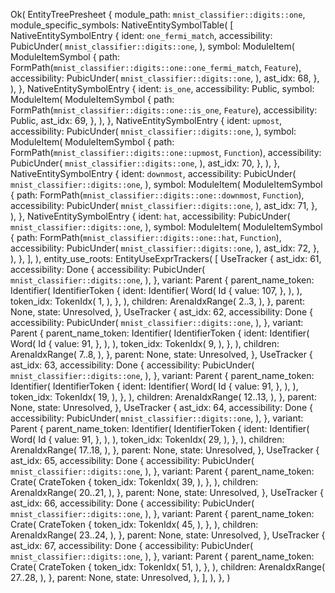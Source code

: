 Ok(
    EntityTreePresheet {
        module_path: `mnist_classifier::digits::one`,
        module_specific_symbols: NativeEntitySymbolTable(
            [
                NativeEntitySymbolEntry {
                    ident: `one_fermi_match`,
                    accessibility: PubicUnder(
                        `mnist_classifier::digits::one`,
                    ),
                    symbol: ModuleItem(
                        ModuleItemSymbol {
                            path: FormPath(`mnist_classifier::digits::one::one_fermi_match`, `Feature`),
                            accessibility: PubicUnder(
                                `mnist_classifier::digits::one`,
                            ),
                            ast_idx: 68,
                        },
                    ),
                },
                NativeEntitySymbolEntry {
                    ident: `is_one`,
                    accessibility: Public,
                    symbol: ModuleItem(
                        ModuleItemSymbol {
                            path: FormPath(`mnist_classifier::digits::one::is_one`, `Feature`),
                            accessibility: Public,
                            ast_idx: 69,
                        },
                    ),
                },
                NativeEntitySymbolEntry {
                    ident: `upmost`,
                    accessibility: PubicUnder(
                        `mnist_classifier::digits::one`,
                    ),
                    symbol: ModuleItem(
                        ModuleItemSymbol {
                            path: FormPath(`mnist_classifier::digits::one::upmost`, `Function`),
                            accessibility: PubicUnder(
                                `mnist_classifier::digits::one`,
                            ),
                            ast_idx: 70,
                        },
                    ),
                },
                NativeEntitySymbolEntry {
                    ident: `downmost`,
                    accessibility: PubicUnder(
                        `mnist_classifier::digits::one`,
                    ),
                    symbol: ModuleItem(
                        ModuleItemSymbol {
                            path: FormPath(`mnist_classifier::digits::one::downmost`, `Function`),
                            accessibility: PubicUnder(
                                `mnist_classifier::digits::one`,
                            ),
                            ast_idx: 71,
                        },
                    ),
                },
                NativeEntitySymbolEntry {
                    ident: `hat`,
                    accessibility: PubicUnder(
                        `mnist_classifier::digits::one`,
                    ),
                    symbol: ModuleItem(
                        ModuleItemSymbol {
                            path: FormPath(`mnist_classifier::digits::one::hat`, `Function`),
                            accessibility: PubicUnder(
                                `mnist_classifier::digits::one`,
                            ),
                            ast_idx: 72,
                        },
                    ),
                },
            ],
        ),
        entity_use_roots: EntityUseExprTrackers(
            [
                UseTracker {
                    ast_idx: 61,
                    accessibility: Done {
                        accessibility: PubicUnder(
                            `mnist_classifier::digits::one`,
                        ),
                    },
                    variant: Parent {
                        parent_name_token: Identifier(
                            IdentifierToken {
                                ident: Identifier(
                                    Word(
                                        Id {
                                            value: 107,
                                        },
                                    ),
                                ),
                                token_idx: TokenIdx(
                                    1,
                                ),
                            },
                        ),
                        children: ArenaIdxRange(
                            2..3,
                        ),
                    },
                    parent: None,
                    state: Unresolved,
                },
                UseTracker {
                    ast_idx: 62,
                    accessibility: Done {
                        accessibility: PubicUnder(
                            `mnist_classifier::digits::one`,
                        ),
                    },
                    variant: Parent {
                        parent_name_token: Identifier(
                            IdentifierToken {
                                ident: Identifier(
                                    Word(
                                        Id {
                                            value: 91,
                                        },
                                    ),
                                ),
                                token_idx: TokenIdx(
                                    9,
                                ),
                            },
                        ),
                        children: ArenaIdxRange(
                            7..8,
                        ),
                    },
                    parent: None,
                    state: Unresolved,
                },
                UseTracker {
                    ast_idx: 63,
                    accessibility: Done {
                        accessibility: PubicUnder(
                            `mnist_classifier::digits::one`,
                        ),
                    },
                    variant: Parent {
                        parent_name_token: Identifier(
                            IdentifierToken {
                                ident: Identifier(
                                    Word(
                                        Id {
                                            value: 91,
                                        },
                                    ),
                                ),
                                token_idx: TokenIdx(
                                    19,
                                ),
                            },
                        ),
                        children: ArenaIdxRange(
                            12..13,
                        ),
                    },
                    parent: None,
                    state: Unresolved,
                },
                UseTracker {
                    ast_idx: 64,
                    accessibility: Done {
                        accessibility: PubicUnder(
                            `mnist_classifier::digits::one`,
                        ),
                    },
                    variant: Parent {
                        parent_name_token: Identifier(
                            IdentifierToken {
                                ident: Identifier(
                                    Word(
                                        Id {
                                            value: 91,
                                        },
                                    ),
                                ),
                                token_idx: TokenIdx(
                                    29,
                                ),
                            },
                        ),
                        children: ArenaIdxRange(
                            17..18,
                        ),
                    },
                    parent: None,
                    state: Unresolved,
                },
                UseTracker {
                    ast_idx: 65,
                    accessibility: Done {
                        accessibility: PubicUnder(
                            `mnist_classifier::digits::one`,
                        ),
                    },
                    variant: Parent {
                        parent_name_token: Crate(
                            CrateToken {
                                token_idx: TokenIdx(
                                    39,
                                ),
                            },
                        ),
                        children: ArenaIdxRange(
                            20..21,
                        ),
                    },
                    parent: None,
                    state: Unresolved,
                },
                UseTracker {
                    ast_idx: 66,
                    accessibility: Done {
                        accessibility: PubicUnder(
                            `mnist_classifier::digits::one`,
                        ),
                    },
                    variant: Parent {
                        parent_name_token: Crate(
                            CrateToken {
                                token_idx: TokenIdx(
                                    45,
                                ),
                            },
                        ),
                        children: ArenaIdxRange(
                            23..24,
                        ),
                    },
                    parent: None,
                    state: Unresolved,
                },
                UseTracker {
                    ast_idx: 67,
                    accessibility: Done {
                        accessibility: PubicUnder(
                            `mnist_classifier::digits::one`,
                        ),
                    },
                    variant: Parent {
                        parent_name_token: Crate(
                            CrateToken {
                                token_idx: TokenIdx(
                                    51,
                                ),
                            },
                        ),
                        children: ArenaIdxRange(
                            27..28,
                        ),
                    },
                    parent: None,
                    state: Unresolved,
                },
            ],
        ),
    },
)